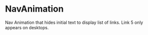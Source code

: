 # NavAnimation
Nav Animation that hides initial text to display list of links.
Link 5 only appears on desktops.
